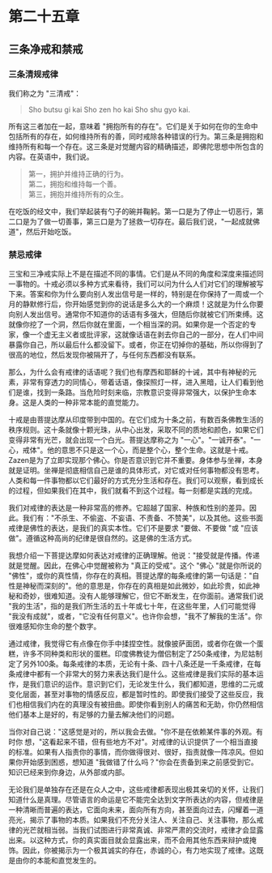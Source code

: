 # 第二十五章

## 三条净戒和禁戒

### 三条清规戒律
我们称之为 "三清戒"：
>Sho butsu gi kai Sho zen ho kai Sho shu gyo kai.

所有这三者加在一起，意味着 "拥抱所有的存在"。它们是关于如何在你的生命中包括所有的存在，如何维持所有的善，同时戒除各种错误的行为。第三条是拥抱和维持所有和每一个存在。这三条是对觉醒内容的精确描述，即佛陀思想中所包含的内容。在英语中，我们说。
>第一，拥护并维持正确的行为。  
>第二，拥抱和维持每一个善。  
>第三，拥抱并维持所有的众生。

在吃饭的经文中，我们举起装有勺子的碗并鞠躬。第一口是为了停止一切恶行，第二口是为了做一切善事，第三口是为了拯救一切存在。最后我们说，"一起成就佛道"，然后开始吃饭。

### 禁忌戒律
三宝和三净戒实际上不是在描述不同的事情。它们是从不同的角度和深度来描述同一事物的。十戒必须以多种方式来看待，我们可以问为什么人们对它们的理解被写下来。答案和你为什么要向别人发出信号是一样的，特别是在你保持了一周或一个月的静默修行后，你开始感觉到你的说话是多么大的一个麻烦！这就是为什么你要向别人发出信号。通常你不知道你的话语有多强大，但随后你就被它们所束缚。这就像你挖了一个洞，然后你就在里面，一个相当深的洞。如果你是一个否定的专家，像一个虚无主义者或批评家，这就像话语在剥去你自己的一部分，在人们中间暴露你自己，所以最后什么都没留下。或者，你正在切掉你的基础，所以你得到了很高的地位，然后发现你被隔开了，与任何东西都没有联系。

那么，为什么会有戒律的话语呢？我们也有摩西和耶稣的十诫，其中有神秘的元素，非常有穿透力的同情心，带着话语，像探照灯一样，进入黑暗，让人们看到他们是谁，找到一条路。当危险时刻来临，宗教意识变得非常强大，以保护生命本身。这是人类的一种非常本能的直觉能力。

十戒是由菩提达摩从印度带到中国的。在它们成为十条之前，有数百条佛教生活的秩序规则。这十条就像十颗光珠，从中心出发，采取不同的质地和颜色，如果它们变得非常有光芒，就会出现一个白光。菩提达摩称之为 "一心"。"一诚开泰"。"一心，戒体"。他的意思不只是这一个心，而是整个心，整个生命。这就是十戒。Zazen是为了立即实现那个佛心。你是否意识到它并不重要。身体参与坐禅，本身就是证明。坐禅是彻底相信自己是谁的具体形式，对它或对任何事物都没有思考。人类和每一件事物都以它们最好的方式充分生活和存在。我们可以观察，看到成长的过程，但如果我们在其中，我们就看不到这个过程。每一刻都是实践的完成。

我们对戒律的表达是一种非常高的修养。它超越了国家、种族和性别的差异。因此。我们有："不杀生、不偷盗、不妄语、不责备、不赞美"，以及其他。这些书面戒律是佛性的表达，是我们的真实本性。它们不是要求 "要做、不要做 "或 "应该做"。遵循这种高尚的纪律是很自然的。这是佛的生活方式。

我想介绍一下菩提达摩如何表达对戒律的正确理解。他说："接受就是传播。传递就是觉醒。因此，在佛心中觉醒被称为 "真正的受戒"。这个 "佛心 "就是你所说的 "佛性"，或你的真性情，你存在的真相。菩提达摩的每条戒律的第一句话是："自性是神秘而深刻的"。他的意思是，你存在的真相是如此微妙，如此珍贵，如此神秘和奇妙，很难知道。没有人能够理解它，但它不断发生，在你面前。通常我们说 "我的生活"，指的是我们所生活的五十年或七十年，在这些年里，人们可能觉得 "我没有成就"，或者，"它没有任何意义"。也许你会想，"我不了解我的生活"。你很难感知你生命的整个数字。

通过戒律，我觉得它有点像在你手中揉捏空性。就像披萨面团，或者你在做一个蛋糕，许多不同种类和形状的蛋糕。印度佛教徒为僧侣制定了250条戒律，为尼姑制定了另外100条。每条戒律的本质，无论有十条、四十八条还是一千条戒律，在每条戒律中都有一个非常大的努力来表达我们是什么。这些戒律是我们实际的基本运作，是我们意识的运作。意识到它们，无论发生什么，我们都知道，思维的二元或变化层面，甚至对事物的情感反应，都是暂时性的。即使我们接受了这些反应，我们也相信我们内在的真理没有被扭曲。即使你看到别人的痛苦和无助，你仍然相信他们基本上是好的，有足够的力量去解决他们的问题。

当你对自己说："这感觉是对的，所以我会去做。"你不是在依赖某件事的外观。有时你 想，"这看起来不错，但有些地方不对"。对戒律的认识提供了一个相当直接的标准。如果有人指责你的事情，而你做得很对、很好，指责就像一阵凉风。但如果你开始感到困惑，想知道 "我做错了什么吗？"你会在责备到来之前感受到它。知识已经来到你身边，从外部或内部。

无论我们是单独存在还是在众人之中，这些戒律都表现出极其亲切的关怀，让我们知道什么是真理。尽管语言的命运是它不能完全达到文字所表达的内容，但戒律是一种清晰而普遍的表达，它面向未来，面向所有方向，甚至面向过去，闪耀着一道亮光，揭示了事物的本质。如果我们不充分关注人、关注自己、关注事物，那么戒律的光芒就相当弱。当我们试图进行非常真诚、非常严肃的交流时，戒律才会显露出来。以这种方式，你的真实面目就会显露出来，而不会用其他东西来辩护或掩饰。因此，你被揭示为一个极其诚实的存在，赤诚的心，有力地实现了戒律。这既是由你的本能和直觉发生的。

